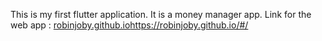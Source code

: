 This is my first flutter application.
It is a money manager app.
Link for the web app : [robinjoby.github.io](https://robinjoby.github.io/#/)https://robinjoby.github.io/#/
